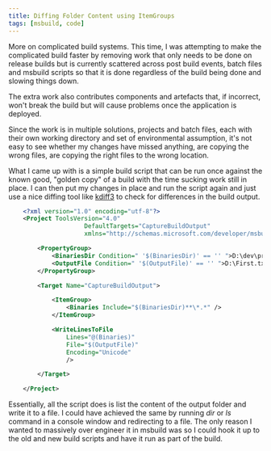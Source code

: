 ```yaml
---
title: Diffing Folder Content using ItemGroups
tags: [msbuild, code]
---
```


More on complicated build systems. This time, I was attempting to make the complicated
build faster by removing work that only needs to be done on release builds but is currently
scattered across post build events, batch files and msbuild scripts so that it is done
regardless of the build being done and slowing things down.

The extra work also contributes components and artefacts that, if incorrect, won't break the build but
will cause problems once the application is deployed.

Since the work is in multiple solutions, projects and batch files, each with their own working directory and
set of environmental assumption, it's not easy to see whether my changes have missed anything, are copying
the wrong files, are copying the right files to the wrong location.

What I came up with is a simple build script that can be run once against the known good, "golden copy" of a
build with the time sucking work still in place. I can then put my changes in place and run the script again
and just use a nice diffing tool like [kdiff3](kdiff3.sourceforge.net/) to check for differences in the
build output.

```xml
    <?xml version="1.0" encoding="utf-8"?>
    <Project ToolsVersion="4.0"
        			 DefaultTargets="CaptureBuildOutput"
    	    		 xmlns="http://schemas.microsoft.com/developer/msbuild/2003">

        <PropertyGroup>
    	    <BinariesDir Condition=" '$(BinariesDir)' == '' ">D:\dev\project\bin\debug\</BinariesDir>
    	    <OutputFile Condition=" '$(OutputFile)' == '' ">D:\First.txt</OutputFile>
        </PropertyGroup>

        <Target Name="CaptureBuildOutput">

    	    <ItemGroup>
    		    <Binaries Include="$(BinariesDir)**\*.*" />
    	    </ItemGroup>

    	    <WriteLinesToFile
    		    Lines="@(Binaries)"
    		    File="$(OutputFile)"
    		    Encoding="Unicode"
    		    />

        </Target>

    </Project>
```

Essentially, all the script does is list the content of the output folder and write it to a file. I could have
achieved the same by running _dir_ or _ls_ command in a console window and redirecting to a file. The only
reason I wanted to massively over engineer it in msbuild was so I could hook it up to the old and new build scripts
and have it run as part of the build.
